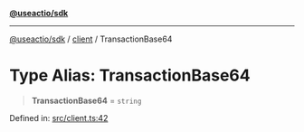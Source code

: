 [**@useactio/sdk**](../../README.md)

***

[@useactio/sdk](../../modules.md) / [client](../README.md) / TransactionBase64

# Type Alias: TransactionBase64

> **TransactionBase64** = `string`

Defined in: [src/client.ts:42](https://github.com/useactio/sdk/blob/05c3f60504530bc924eb1866a55e5825e99fa486/src/client.ts#L42)

